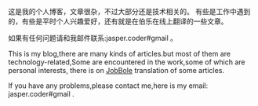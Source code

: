 
这是我的个人博客，文章很杂，不过大部分还是技术相关的。  有些是工作中遇到的，有些是平时个人兴趣爱好，还有就是在伯乐在线上翻译的一些文章。

如果有任何问题请和我邮件联系:jasper.coder#gmail 。

This is my blog,there are many kinds of articles.but most of them are technology-related,Some are encountered in the work,some of which are  personal interests, there is on [JobBole](http://blog.jobbole.com/)  translation of some articles.

If you have any problems,please contact me,here is my email: jasper.coder#gmail .
